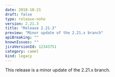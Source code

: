 ```yaml
---
date: 2018-10-21
draft: false 
type: release-note
version: 2.21.3
title: "Release 2.21.3"
preview: "Minor update of the 2.21.x branch"
apiBreaking: ""
knownIssues: ""
jiraVersionId: 12343751
category: camel
kind: legacy
---
```


This release is a minor update of the 2.21.x branch.
